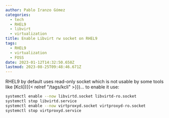 ```yaml
---
author: Pablo Iranzo Gómez
categories:
  - tech
  - RHEL9
  - libvirt
  - virtualization
title: Enable Libvirt rw socket on RHEL9
tags:
  - RHEL9
  - virtualization
  - FOSS
date: 2023-01-12T14:32:50.658Z
lastmod: 2023-08-25T09:48:46.671Z
---
```


RHEL9 by default uses read-only socket which is not usable by some tools like [Kcli]({{< relref "/tags/kcli" >}})... to enable it use:

```sh
systemctl enable --now libvirtd.socket libvirtd-ro.socket
systemctl stop libvirtd.service
systemctl enable --now virtproxyd.socket virtproxyd-ro.socket
systemctl stop virtproxyd.service
```

